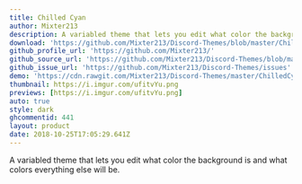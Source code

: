 ```yaml
---
title: Chilled Cyan
author: Mixter213
description: A variabled theme that lets you edit what color the background is and what colors everything else will be.
download: 'https://github.com/Mixter213/Discord-Themes/blob/master/ChilledCyan.theme.css'
github_profile_url: 'https://github.com/Mixter213/'
github_source_url: 'https://github.com/Mixter213/Discord-Themes/blob/master/ChilledCyan.theme.css'
github_issue_url: 'https://github.com/Mixter213/Discord-Themes/issues'
demo: 'https://cdn.rawgit.com/Mixter213/Discord-Themes/master/ChilledCyan.theme.css'
thumbnail: https://i.imgur.com/ufitvYu.png
previews: [https://i.imgur.com/ufitvYu.png]
auto: true
style: dark
ghcommentid: 441
layout: product
date: 2018-10-25T17:05:29.641Z
---
```

A variabled theme that lets you edit what color the background is and what colors everything else will be.
